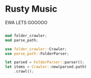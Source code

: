 # Rusty Music

EWA LETS GOOOOO

```rust

mod folder_crawler;
mod parse_path;

use folder_crawler::Crawler;
use parse_path::FolderParser;

let parsed = FolderParser::parser();
let items = Crawler::new(parsed.path)
    .crawl();

```